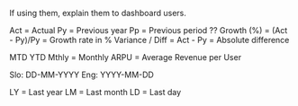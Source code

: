 If using them, explain them to dashboard users.

Act = Actual
Py = Previous year
Pp = Previous period
?? Growth (%) = (Act - Py)/Py = Growth rate in %
Variance / Diff = Act - Py = Absolute difference

MTD
YTD
Mthly = Monthly
ARPU = Average Revenue per User

Slo: DD-MM-YYYY
Eng: YYYY-MM-DD

LY = Last year
LM = Last month
LD = Last day
